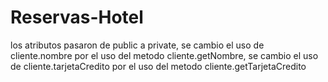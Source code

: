 # Reservas-Hotel
los atributos pasaron de public a private, se cambio el uso de cliente.nombre por el uso del metodo cliente.getNombre, se cambio el uso de cliente.tarjetaCredito por el uso del metodo cliente.getTarjetaCredito
